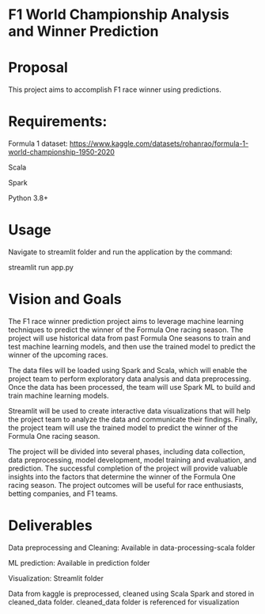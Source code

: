 
# F1 World Championship Analysis and Winner Prediction
# Proposal

This project aims to accomplish F1 race winner using predictions.

# Requirements:

Formula 1 dataset:
https://www.kaggle.com/datasets/rohanrao/formula-1-world-championship-1950-2020

Scala

Spark

Python 3.8+

# Usage

Navigate to streamlit folder and run the application by the command: 

streamlit run app.py


# Vision and Goals

The F1 race winner prediction project aims to leverage machine learning techniques to predict the winner of the Formula One racing season. The project will use historical data from past Formula One seasons to train and test machine learning models, and then use the trained model to predict the winner of the upcoming races.


The data files will be loaded using Spark and Scala, which will enable the project team to perform exploratory data analysis and data preprocessing. Once the data has been processed, the team will use Spark ML to build and train machine learning models.


Streamlit will be used to create interactive data visualizations that will help the project team to analyze the data and communicate their findings. Finally, the project team will use the trained model to predict the winner of the Formula One racing season.


The project will be divided into several phases, including data collection, data preprocessing, model development, model training and evaluation, and prediction.
The successful completion of the project will provide valuable insights into the factors that determine the winner of the Formula One racing season. The project outcomes will be useful for race enthusiasts, betting companies, and F1 teams.

# Deliverables

Data preprocessing and Cleaning: Available in data-processing-scala folder

ML prediction: Available in prediction folder

Visualization: Streamlit folder

Data from kaggle is preprocessed, cleaned using Scala Spark and stored in cleaned_data folder.
cleaned_data folder is referenced for visualization 


